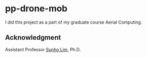 # pp-drone-mob
I did this project as a part of my graduate course Aerial Computing.

## Acknowledgment
Assistant Professor [Sunho Lim](https://www.depts.ttu.edu/cs/faculty/sunho_lim/index.php), Ph.D. 
